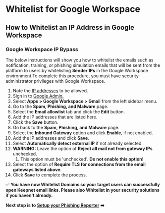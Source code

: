 # Whitelist for Google Workspace

## How to Whitelist an IP Address in Google Workspace <a href="#how-to-whitelist-an-ip-address-in-google-workspace" id="how-to-whitelist-an-ip-address-in-google-workspace"></a>

### Google Workspace IP Bypass <a href="#google-workspace-ip-bypass" id="google-workspace-ip-bypass"></a>

The below instructions will show you how to whitelist the emails such as notification, training, or phishing simulation emails that will be sent from the platform to users by whitelisting **Sender** **IPs** in the Google Workspace environment.To complete this procedure, you must have security administrator privileges with Google Workspace.

1. Note the [IP addresses](https://doc.keepnetlabs.com/Next-Generation-Product/getting-started/whitelisting#ip-addresses-and-domains-to-allow) to be allowed.
2. Sign in to [Google Admin.](https://admin.google.com/)​
3. Select **Apps > Google Workspace > Gmail** from the left sidebar menu.
4. Go to the **Spam, Phishing, and Malware** page.
5. Select the **Email allowlist** tab and click the **Edit** button.
6. Add the IP addresses that are listed here.
7. Click the **Save** button.
8. Go back to the **Spam, Phishing, and Malware** page.
9. Select the **Inbound Gateway** option and click **Enable**, if not enabled.
10. Add the IP addresses and click **Save**.
11. Select **Automatically detect external IP** if not already selected.
12. **WARNING:** Leave the option of **Reject all mail not from gateway IPs** unchecked.
    1. This option must be 'unchecked'. **Do not enable this option!**
13. Select the option of **Require TLS for connections from the email gateways listed above**.
14. Click **Save** to complete the process.

✅ **You have now Whitelist Domains so your target users can successfully open Keepnet email links. Please also Whitelist in your security solutions if you haven't already.**&#x20;

**Next step is to** [**Setup your Phishing Reporter**](../4.-setup-phishing-reporter/) **➡️**
